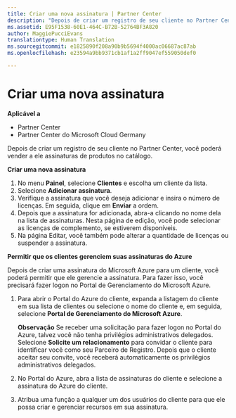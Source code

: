```yaml
---
title: Criar uma nova assinatura | Partner Center
description: "Depois de criar um registro de seu cliente no Partner Center, você poderá vender a ele assinaturas de produtos no catálogo."
ms.assetid: E95F1538-60E1-464C-B72B-52764BF3A820
author: MaggiePucciEvans
translationtype: Human Translation
ms.sourcegitcommit: e1825890f208a90b9b5694f4000ac06687ac87ab
ms.openlocfilehash: e23594a9bb9371cb1af1a2ff9047ef559050def0

---
```


# Criar uma nova assinatura

**Aplicável a**

-  Partner Center
-  Partner Center do Microsoft Cloud Germany

Depois de criar um registro de seu cliente no Partner Center, você poderá vender a ele assinaturas de produtos no catálogo.

**Criar uma nova assinatura**

1.  No menu **Painel**, selecione **Clientes** e escolha um cliente da lista.
2.  Selecione **Adicionar assinatura**.
3.  Verifique a assinatura que você deseja adicionar e insira o número de licenças. Em seguida, clique em **Enviar** a ordem.
4.  Depois que a assinatura for adicionada, abra-a clicando no nome dela na lista de assinaturas. Nesta página de edição, você pode selecionar as licenças de complemento, se estiverem disponíveis.
5.  Na página Editar, você também pode alterar a quantidade de licenças ou suspender a assinatura.

**Permitir que os clientes gerenciem suas assinaturas do Azure**

Depois de criar uma assinatura do Microsoft Azure para um cliente, você poderá permitir que ele gerencie a assinatura. Para fazer isso, você precisará fazer logon no Portal de Gerenciamento do Microsoft Azure. 

1.  Para abrir o Portal do Azure do cliente, expanda a listagem do cliente em sua lista de clientes ou selecione o nome do cliente e, em seguida, selecione **Portal de Gerenciamento do Microsoft Azure**.
    
    **Observação** Se receber uma solicitação para fazer logon no Portal do Azure, talvez você não tenha privilégios administrativos delegados. Selecione **Solicite um relacionamento** para convidar o cliente para identificar você como seu Parceiro de Registro. Depois que o cliente aceitar seu convite, você receberá automaticamente os privilégios administrativos delegados. 
2.  No Portal do Azure, abra a lista de assinaturas do cliente e selecione a assinatura do Azure do cliente.
3.  Atribua uma função a qualquer um dos usuários do cliente para que ele possa criar e gerenciar recursos em sua assinatura.

 






<!--HONumber=Jan17_HO2-->


